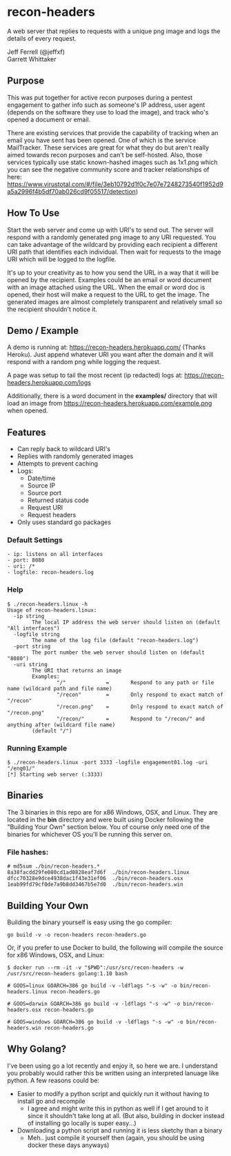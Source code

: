 # recon-headers
A web server that replies to requests with a unique png image and logs the details of every request.

Jeff Ferrell (@jeffxf)  
Garrett Whittaker

## Purpose
This was put together for active recon purposes during a pentest engagement to gather info such as someone's IP address, user agent (depends on the software they use to load the image), and track who's opened a document or email. 

There are existing services that provide the capability of tracking when an email you have sent has been opened. One of which is the service MailTracker. These services are great for what they do but aren't really aimed towards recon purposes and can't be self-hosted. Also, those services typically use static known-hashed images such as 1x1.png which you can see the negative community score and tracker relationships of here: https://www.virustotal.com/#/file/3eb10792d1f0c7e07e7248273540f1952d9a5a2996f4b5df70ab026cd9f05517/detection)

## How To Use

Start the web server and come up with URI's to send out. The server will respond with a randomly generated png image to any URI requested. You can take advantage of the wildcard by providing each recipient a different URI path that identifies each individual. Then wait for requests to the image URI which will be logged to the logfile.

It's up to your creativity as to how you send the URL in a way that it will be opened by the recipient. Examples could be an email or word document with an image attached using the URL. When the email or word doc is opened, their host will make a request to the URL to get the image. The generated images are almost completely transparent and relatively small so the recipient shouldn't notice it.

## Demo / Example

A demo is running at: https://recon-headers.herokuapp.com/ (Thanks Heroku). Just append whatever URI you want after the domain and it will respond with a random png while logging the request.

A page was setup to tail the most recent (ip redacted) logs at: https://recon-headers.herokuapp.com/logs

Additionally, there is a word document in the **examples/** directory that will load an image from https://recon-headers.herokuapp.com/example.png when opened.

## Features

- Can reply back to wildcard URI's
- Replies with randomly generated images
- Attempts to prevent caching
- Logs:
    - Date/time
    - Source IP
    - Source port
    - Returned status code
    - Request URI
    - Request headers
- Only uses standard go packages

### Default Settings
    - ip: listens on all interfaces
    - port: 8080
    - uri: /*
    - logfile: recon-headers.log

### Help
```
$ ./recon-headers.linux -h
Usage of recon-headers.linux:
  -ip string
        The local IP address the web server should listen on (default "All interfaces")
  -logfile string
        The name of the log file (default "recon-headers.log")
  -port string
        The port number the web server should listen on (default "8080")
  -uri string
        The URI that returns an image
        Examples:
                "/"             =       Respond to any path or file name (wildcard path and file name)
                "/recon"        =       Only respond to exact match of "/recon"
                "/recon.png"    =       Only respond to exact match of "/recon.png"
                "/recon/"       =       Respond to "/recon/" and anything after (wildcard file name)
        (default "/")
```

### Running Example
```
$ ./recon-headers.linux -port 3333 -logfile engagement01.log -uri "/eng01/"
[*] Starting web server (:3333)
```

## Binaries
The 3 binaries in this repo are for x86 Windows, OSX, and Linux. They are located in the **bin** directory and were built using Docker following the "Building Your Own" section below. You of course only need one of the binaries for whichever OS you'll be running this server on.

### File hashes:
```
# md5sum ./bin/recon-headers.*
8a38facdd29fe080cd1ad0828eaf7d6f  ./bin/recon-headers.linux
dfcc70328e9dce4938dac1f43e31ef06  ./bin/recon-headers.osx
1eab99fd79cf0de7a9b8dd3467b5e7d0  ./bin/recon-headers.win
```

## Building Your Own
Building the binary yourself is easy using the go compiler:

```
go build -v -o recon-headers recon-headers.go
```

Or, if you prefer to use Docker to build, the following will compile the source for x86 Windows, OSX, and Linux:

```
$ docker run --rm -it -v "$PWD":/usr/src/recon-headers -w /usr/src/recon-headers golang:1.10 bash

# GOOS=linux GOARCH=386 go build -v -ldflags "-s -w" -o bin/recon-headers.linux recon-headers.go

# GOOS=darwin GOARCH=386 go build -v -ldflags "-s -w" -o bin/recon-headers.osx recon-headers.go

# GOOS=windows GOARCH=386 go build -v -ldflags "-s -w" -o bin/recon-headers.win recon-headers.go
```

## Why Golang?

I've been using go a lot recently and enjoy it, so here we are. I understand you probably would rather this be written using an interpreted lanuage like python. A few reasons could be:

- Easier to modify a python script and quickly run it without having to install go and recompile
    - I agree and might write this in python as well if I get around to it since it shouldn't take long at all. (But also, building in docker instead of installing go locally is super easy...)
- Downloading a python script and running it is less sketchy than a binary
    - Meh.. just compile it yourself then (again, you should be using docker these days anyways)
